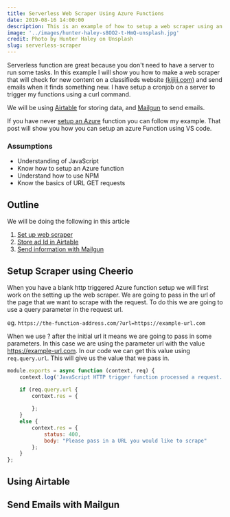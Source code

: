 ```yaml
---
title: Serverless Web Scraper Using Azure Functions
date: 2019-08-16 14:00:00
description: This is an example of how to setup a web scraper using an Azure function.
image: '../images/hunter-haley-s8OO2-t-HmQ-unsplash.jpg'
credit: Photo by Hunter Haley on Unsplash
slug: serverless-scraper
---
```


Serverless function are great because you don't need to have a server to run some tasks. In this example I will show you how to make a web scraper that will check for new content on a classifieds website [(kijiji.com)](https://kijiji.com) and send emails when it finds something new. I have setup a cronjob on a server to trigger my functions using a curl command.

We will be using [Airtable](https://airtable.com) for storing data, and [Mailgun](https://mailgun.com) to send emails.

If you have never [setup an Azure](azure-functions-vscode) function you can follow my example. That post will show you how you can setup an azure Function using VS code.

### Assumptions

* Understanding of JavaScript
* Know how to setup an Azure function
* Understand how to use NPM
* Know the basics of URL GET requests

## Outline

We will be doing the following in this article

1. [Set up web scraper](#setup-scraper-using-cheerio)
2. [Store ad Id in Airtable](#using-airtable)
3. [Send information with Mailgun](#send-emails-with-mailgun)

## Setup Scraper using Cheerio

When you have a blank http triggered Azure function setup we will first work on the setting up the web scraper. We are going to pass in the url of the page that we want to scrape with the request. To do this we are going to use a query parameter in the request url.

eg. `https://the-function-address.com/?url=https://example-url.com`

When we use ? after the initial url it means we are going to pass in some parameters. In this case we are using the parameter url with the value https://example-url.com. In our code we can get this value using `req.query.url`. This will give us the value that we pass in.

```js
module.exports = async function (context, req) {
    context.log('JavaScript HTTP trigger function processed a request.');

    if (req.query.url {
        context.res = {
            
        };
    }
    else {
        context.res = {
            status: 400,
            body: "Please pass in a URL you would like to scrape"
        };
    }
};
```

## Using Airtable

## Send Emails with Mailgun

